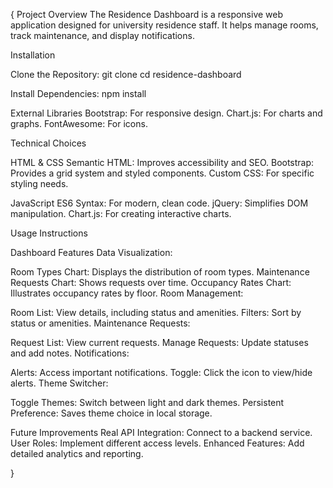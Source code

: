 {
Project Overview
The Residence Dashboard is a responsive web application designed for university residence staff. It helps manage rooms, track maintenance, and display notifications.

Installation

Clone the Repository:
git clone <repository-url>
cd residence-dashboard

Install Dependencies:
npm install

External Libraries
Bootstrap: For responsive design.
Chart.js: For charts and graphs.
FontAwesome: For icons.

Technical Choices

HTML & CSS
Semantic HTML: Improves accessibility and SEO.
Bootstrap: Provides a grid system and styled components.
Custom CSS: For specific styling needs.

JavaScript
ES6 Syntax: For modern, clean code.
jQuery: Simplifies DOM manipulation.
Chart.js: For creating interactive charts.

Usage Instructions

Dashboard Features
Data Visualization:

Room Types Chart: Displays the distribution of room types.
Maintenance Requests Chart: Shows requests over time.
Occupancy Rates Chart: Illustrates occupancy rates by floor.
Room Management:

Room List: View details, including status and amenities.
Filters: Sort by status or amenities.
Maintenance Requests:

Request List: View current requests.
Manage Requests: Update statuses and add notes.
Notifications:

Alerts: Access important notifications.
Toggle: Click the icon to view/hide alerts.
Theme Switcher:

Toggle Themes: Switch between light and dark themes.
Persistent Preference: Saves theme choice in local storage.

Future Improvements
Real API Integration: Connect to a backend service.
User Roles: Implement different access levels.
Enhanced Features: Add detailed analytics and reporting.

}